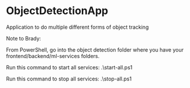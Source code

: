 # ObjectDetectionApp
Application to do multiple different forms of object tracking

Note to Brady:

From PowerShell, go into the object detection folder where you have your frontend/backend/ml-services folders.

Run this command to start all services:
.\start-all.ps1

Run this command to stop all services:
.\stop-all.ps1



